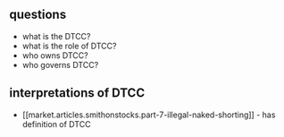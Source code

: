 
## questions
- what is the DTCC?
- what is the role of DTCC?
- who owns DTCC?
- who governs DTCC?

## interpretations of DTCC
- [[market.articles.smithonstocks.part-7-illegal-naked-shorting]] - has definition of DTCC